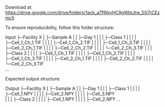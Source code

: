 Download at: https://drive.google.com/drive/folders/1ack_a7f9IkvHC9gWbtJtw_5G7rCEzmc5

To ensure reproducibility, follow this folder structure:

Input
    ├─Facility X
    |    ├─Sample A
    |    |    ├─Day 1
    |    |    |    ├─Class 1
    |    |    |    |    ├─Cell_1_Ch_1.TIF
    |    |    |    |    ├─Cell_1_Ch_2.TIF
    |    |    |    |    ├─Cell_1_Ch_3.TIF
    |    |    |    |    ├─Cell_2_Ch_1.TIF
    |    |    |    |    ├─Cell_2_Ch_2.TIF
    |    |    |    |    └─Cell_2_Ch_3.TIF
    |    |    |    ├─Class 2
    |    |    |    |    ├─Cell_1_Ch_1.TIF
    |    |    |    |    ├─Cell_1_Ch_2.TIF
    |    |    |    |    ├─Cell_1_Ch_3.TIF
    |    |    |    |    ├─Cell_2_Ch_1.TIF
    |    |    |    |    ├─Cell_2_Ch_2.TIF
    |    |    |    |    └─Cell_2_Ch_3.TIF	
...



Expected output structure:

Output
    ├─Facility X
    |    ├─Sample A
    |    |    ├─Day 1
    |    |    |    ├─Class 1
    |    |    |    |    ├─Cell_1.NPY
    |    |    |    |    ├─Cell_2.NPY
    |    |    |    |    ├─Cell_3.NPY   
    |    |    |    ├─Class 2
    |    |    |    |    ├─Cell_1.NPY
    |    |    |    |    ├─Cell_2.NPY
...